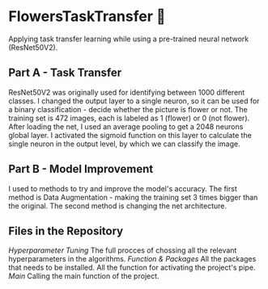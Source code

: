 # FlowersTaskTransfer 🌷
Applying task transfer learning while using a pre-trained neural network (ResNet50V2).

## Part A - Task Transfer
ResNet50V2 was originally used for identifying between 1000 different classes. I changed the output layer to a single neuron, so it can be used for a binary classification - decide whether the picture is flower or not.
The training set is 472 images, each is labeled as 1 (flower) or 0 (not flower).
After loading the net, I used an average pooling to get a 2048 neurons global layer. I activated the sigmoid function on this layer to calculate the single neuron in the output level, by which we can classify the image.
<br>
## Part B - Model Improvement
I used to methods to try and improve the model's accuracy.
The first method is Data Augmentation - making the training set 3 times bigger than the original.
The second method is changing the net architecture.
<br>
## Files in the Repository
*Hyperparameter Tuning*
The full procces of chossing all the relevant hyperparameters in the algorithms.
*Function & Packages*
All the packages that needs to be installed.
All the function for activating the project's pipe.
*Main*
Calling the main function of the project.
